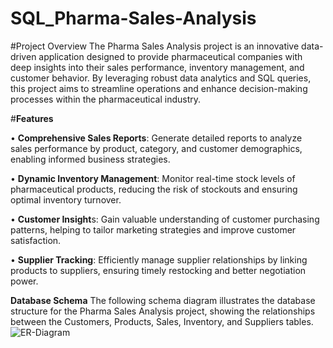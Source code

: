 # SQL_Pharma-Sales-Analysis
#Project Overview
The Pharma Sales Analysis project is an innovative data-driven application designed to provide pharmaceutical companies with deep insights into their sales performance, inventory management, and customer behavior. By leveraging robust data analytics and SQL queries, this project aims to streamline operations and enhance decision-making processes within the pharmaceutical industry.

#**Features**

•	**Comprehensive Sales Reports**: Generate detailed reports to analyze sales performance by product, category, and customer demographics, enabling informed business strategies.

•	**Dynamic Inventory Management**: Monitor real-time stock levels of pharmaceutical products, reducing the risk of stockouts and ensuring optimal inventory turnover.

•	**Customer Insight**s: Gain valuable understanding of customer purchasing patterns, helping to tailor marketing strategies and improve customer satisfaction.

•	**Supplier Tracking**: Efficiently manage supplier relationships by linking products to suppliers, ensuring timely restocking and better negotiation power.

**Database Schema**
The following schema diagram illustrates the database structure for the Pharma Sales Analysis project, showing the relationships between the Customers, Products, Sales, Inventory, and Suppliers tables. ![ER-Diagram](https://github.com/user-attachments/assets/84031d90-6275-4dc2-90b0-04bc24ae4e5a)







